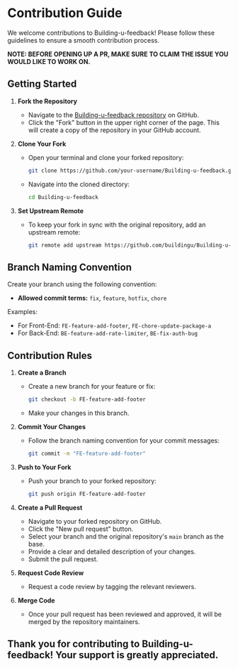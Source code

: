 # Contribution Guide

We welcome contributions to Building-u-feedback! Please follow these guidelines to ensure a smooth contribution process.

**NOTE: BEFORE OPENING UP A PR, MAKE SURE TO CLAIM THE ISSUE YOU WOULD LIKE TO WORK ON.**

## Getting Started

1. **Fork the Repository**
   - Navigate to the [Building-u-feedback repository](https://github.com/buildingu/Building-u-feedback.git) on GitHub.
   - Click the "Fork" button in the upper right corner of the page. This will create a copy of the repository in your GitHub account.

2. **Clone Your Fork**
   - Open your terminal and clone your forked repository:
     ```sh
     git clone https://github.com/your-username/Building-u-feedback.git
     ```
   - Navigate into the cloned directory:
     ```sh
     cd Building-u-feedback
     ```

3. **Set Upstream Remote**
   - To keep your fork in sync with the original repository, add an upstream remote:
     ```sh
     git remote add upstream https://github.com/buildingu/Building-u-feedback.git
     ```

## Branch Naming Convention

Create your branch using the following convention:
- **Allowed commit terms:** `fix`, `feature`, `hotfix`, `chore`

Examples:
- For Front-End: `FE-feature-add-footer`, `FE-chore-update-package-a`
- For Back-End: `BE-feature-add-rate-limiter`, `BE-fix-auth-bug`

## Contribution Rules

1. **Create a Branch**
   - Create a new branch for your feature or fix:
     ```sh
     git checkout -b FE-feature-add-footer
     ```
   - Make your changes in this branch.

2. **Commit Your Changes**
   - Follow the branch naming convention for your commit messages:
     ```sh
     git commit -m "FE-feature-add-footer"
     ```

3. **Push to Your Fork**
   - Push your branch to your forked repository:
     ```sh
     git push origin FE-feature-add-footer
     ```

4. **Create a Pull Request**
   - Navigate to your forked repository on GitHub.
   - Click the "New pull request" button.
   - Select your branch and the original repository's `main` branch as the base.
   - Provide a clear and detailed description of your changes.
   - Submit the pull request.

5. **Request Code Review**
   - Request a code review by tagging the relevant reviewers.

6. **Merge Code**
   - Once your pull request has been reviewed and approved, it will be merged by the repository maintainers.

## Thank you for contributing to Building-u-feedback! Your support is greatly appreciated.
